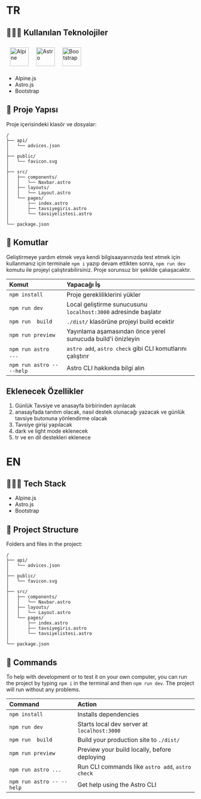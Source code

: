 # TR
## 👨🏻‍💻 Kullanılan Teknolojiler
<img style="margin: 10px" src="https://alpinejs.dev/alpine_long.svg" alt="Alpine" height="50" /><img style="margin: 10px" src="https://profilinator.rishav.dev/skills-assets/astro.svg" alt="Astro" height="50" /><img style="margin: 10px" src="https://profilinator.rishav.dev/skills-assets/bootstrap-plain.svg" alt="Bootstrap" height="50" />
-  Alpine.js
-  Astro.js
-  Bootstrap

## 🚀 Proje Yapısı
Proje içerisindeki klasör ve dosyalar:
```
/
├── api/
│   └── advices.json
│
├── public/
│   └── favicon.svg
│
├── src/
│   ├── components/
│   │   └── Navbar.astro
│   ├── layouts/
│   │   └── Layout.astro
│   └── pages/
│       ├── index.astro
│       ├── tavsiyegiris.astro
│       └── tavsiyelistesi.astro
│
└── package.json
```

## 🧞 Komutlar
Geliştirmeye yardım etmek veya kendi bilgisaayarınızda test etmek için kullanmanız için terminale ``npm i`` yazıp devam ettikten sonra, ``npm run dev`` komutu ile projeyi çalıştırabilirsiniz. Proje sorunsuz bir şekilde çalıaşacaktır.

| Komut                     | Yapacağı İş                                                          |
| :------------------------ | :------------------------------------------------------------------- |
| `npm install`             | Proje gerekliliklerini yükler                                        |
| `npm run dev`             | Local geliştirme sunucusunu `localhost:3000` adresinde başlatır      |
| `npm run  build`          | `./dist/` klasörüne projeyi build ecektir                            |
| `npm run preview`         | Yayınlama aşamasından önce yerel sunucuda build'i önizleyin          |
| `npm run astro ...`       | `astro add`, `astro check` gibi CLI komutlarını çalıştırır           |
| `npm run astro -- --help` | Astro CLI hakkında bilgi alın                                        |

## Eklenecek Özellikler
1. Günlük Tavsiye ve anasayfa birbirinden ayrılacak
2. anasayfada tanıtım olacak, nasıl destek olunacağı yazacak ve günlük tavsiye butonuna yönlendirme olacak
3. Tavsiye girişi yapılacak
4. dark ve light mode eklenecek
5. tr ve en dil destekleri eklenece

# EN
## 👨🏻‍💻 Tech Stack
- Alpine.js
- Astro.js
- Bootstrap

## 🚀 Project Structure
Folders and files in the project:
```
/
├── api/
│   └── advices.json
│
├── public/
│   └── favicon.svg
│
├── src/
│   ├── components/
│   │   └── Navbar.astro
│   ├── layouts/
│   │   └── Layout.astro
│   └── pages/
│       ├── index.astro
│       ├── tavsiyegiris.astro
│       └── tavsiyelistesi.astro
│
└── package.json
```

## 🧞 Commands
To help with development or to test it on your own computer, you can run the project by typing ``npm i`` in the terminal and then ``npm run dev``. The project will run without any problems.

| Command                   | Action                                           |
| :------------------------ | :----------------------------------------------- |
| `npm install`             | Installs dependencies                            |
| `npm run dev`             | Starts local dev server at `localhost:3000`      |
| `npm run  build`          | Build your production site to `./dist/`          |
| `npm run preview`         | Preview your build locally, before deploying     |
| `npm run astro ...`       | Run CLI commands like `astro add`, `astro check` |
| `npm run astro -- --help` | Get help using the Astro CLI                     |
